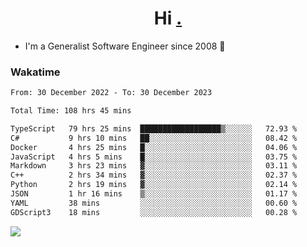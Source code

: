 <h1 align="center">Hi <a href="https://www.hackerrank.com/erasmosaraujo">.</a></h1>
 
- I'm a Generalist Software Engineer  since 2008 🚀
<!--  
<p align="left">
  <a href="https://github.com/erasmosoares/github-readme-stats">
    <img
      align="center"
      src="https://github-readme-stats.vercel.app/api/top-langs/?username=erasmosoares&theme=radical&layout=compact"
    />
  </a>
  <a href="https://github.com/erasmosoares/github-readme-stats">
    [![Harlok's WakaTime stats](https://github-readme-stats.vercel.app/api/wakatime?username=ffflabs)](https://github.com/anuraghazra/github-readme-stats)
  </a>
</p>

<!--
 ### Repo 
 
<p align="left">
 <a href="https://github.com/erasmosoares/github-readme-stats">
    <img
      align="center"
      height="165"
      src="https://github-readme-stats.vercel.app/api/pin?username=erasmosoares&repo=sample-node&title_color=fff&icon_color=f9f9f9&text_color=9f9f9f&bg_color=151515"
    />
  </a>
  <a href="https://github.com/erasmosoares/github-readme-stats">
    <img
      align="center"
      height="165"
      src="https://github-readme-stats.vercel.app/api/pin?username=erasmosoares&repo=sample-node&title_color=fff&icon_color=f9f9f9&text_color=9f9f9f&bg_color=151515"
    />
  </a>
</p>
-->

 ### Wakatime 

<!--START_SECTION:waka-->

```txt
From: 30 December 2022 - To: 30 December 2023

Total Time: 108 hrs 45 mins

TypeScript   79 hrs 25 mins  ██████████████████▒░░░░░░   72.93 %
C#           9 hrs 10 mins   ██░░░░░░░░░░░░░░░░░░░░░░░   08.42 %
Docker       4 hrs 25 mins   █░░░░░░░░░░░░░░░░░░░░░░░░   04.06 %
JavaScript   4 hrs 5 mins    █░░░░░░░░░░░░░░░░░░░░░░░░   03.75 %
Markdown     3 hrs 23 mins   ▓░░░░░░░░░░░░░░░░░░░░░░░░   03.11 %
C++          2 hrs 34 mins   ▓░░░░░░░░░░░░░░░░░░░░░░░░   02.37 %
Python       2 hrs 19 mins   ▓░░░░░░░░░░░░░░░░░░░░░░░░   02.14 %
JSON         1 hr 16 mins    ▒░░░░░░░░░░░░░░░░░░░░░░░░   01.17 %
YAML         38 mins         ░░░░░░░░░░░░░░░░░░░░░░░░░   00.60 %
GDScript3    18 mins         ░░░░░░░░░░░░░░░░░░░░░░░░░   00.28 %
```

<!--END_SECTION:waka-->

![](https://komarev.com/ghpvc/?username=erasmosoares&color=brightgreen)
